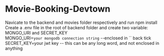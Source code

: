 # Movie-Booking-Devtown
Navicate to the backend and movies folder respectively and run npm install  
Create a .env file in the root of backend folder and  create two variable: MONGO_URI and SECRET_KEY  
MONGO_URI=`your mongodb connection string` --enclosed in `` back tick  
SECRET_KEY=your jwt key -- this can be any long word, and not enclosed in anything  
